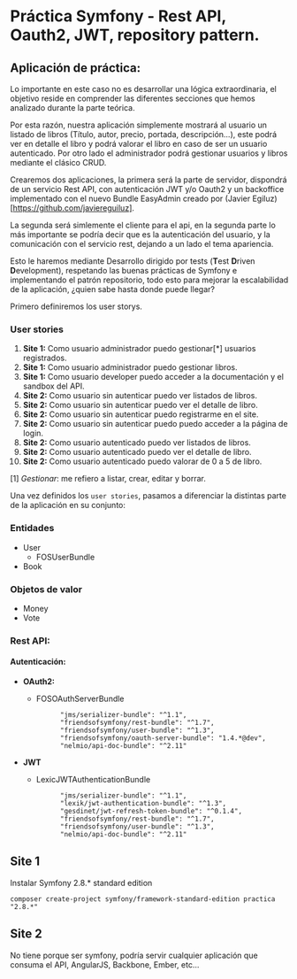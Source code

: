 Práctica Symfony - Rest API, Oauth2, JWT, repository pattern.
===============================================================


## Aplicación de práctica:

Lo importante en este caso no es desarrollar una lógica extraordinaria, el objetivo reside en comprender las diferentes secciones que hemos analizado durante la parte teórica.

Por esta razón, nuestra aplicación simplemente mostrará al usuario un listado de libros (Título, autor, precio, portada, descripción...), este podrá ver en detalle el libro y podrá valorar el libro en caso de ser un usuario autenticado. Por otro lado el administrador podrá gestionar usuarios y libros mediante el clásico CRUD.

Crearemos dos aplicaciones, la primera será la parte de servidor, dispondrá de un servicio Rest API, con autenticación JWT y/o Oauth2 y un backoffice implementado con el nuevo Bundle EasyAdmin creado por (Javier Egiluz)[https://github.com/javiereguiluz].

La segunda será simlemente el cliente para el api, en la segunda parte lo más importante se podría decir que es la autenticación del usuario, y la comunicación con el servicio rest, dejando a un lado el tema apariencia.

Esto le haremos mediante Desarrollo dirigido por tests (**T**est **D**riven **D**evelopment), respetando las buenas prácticas de Symfony e implementando el patrón repositorio, todo esto para mejorar la escalabilidad de la aplicación, ¿quien sabe hasta donde puede llegar?

Primero definiremos los user storys.

### User stories

1. **Site 1:** Como usuario administrador puedo gestionar[*] usuarios registrados.
1. **Site 1:** Como usuario administrador puedo gestionar libros.
1. **Site 1:** Como usuario developer puedo acceder a la documentación y el sandbox del API.
1. **Site 2:** Como usuario sin autenticar puedo ver listados de libros.
1. **Site 2:** Como usuario sin autenticar puedo ver el detalle de libro.
1. **Site 2:** Como usuario sin autenticar puedo registrarme en el site.
1. **Site 2:** Como usuario sin autenticar puedo puedo acceder a la página de login.
1. **Site 2:** Como usuario autenticado puedo ver listados de libros.
1. **Site 2:** Como usuario autenticado puedo ver el detalle de libro.
1. **Site 2:** Como usuario autenticado puedo valorar de 0 a 5 de libro.

[1] *Gestionar*: me refiero a listar, crear, editar y borrar. 

Una vez definidos los `user stories`, pasamos a diferenciar la distintas parte de la aplicación en su conjunto:

### Entidades

* User
    * FOSUserBundle
* Book

### Objetos de valor

* Money
* Vote

### Rest API:

#### Autenticación:

* **OAuth2:**
    * FOSOAuthServerBundle

                "jms/serializer-bundle": "^1.1",
                "friendsofsymfony/rest-bundle": "^1.7",
                "friendsofsymfony/user-bundle": "^1.3",
                "friendsofsymfony/oauth-server-bundle": "1.4.*@dev",
                "nelmio/api-doc-bundle": "^2.11"

* **JWT** 
    * LexicJWTAuthenticationBundle

                "jms/serializer-bundle": "^1.1",
                "lexik/jwt-authentication-bundle": "^1.3",
                "gesdinet/jwt-refresh-token-bundle": "^0.1.4",
                "friendsofsymfony/rest-bundle": "^1.7",
                "friendsofsymfony/user-bundle": "^1.3",
                "nelmio/api-doc-bundle": "^2.11"

## Site 1 

Instalar Symfony 2.8.* standard edition

    composer create-project symfony/framework-standard-edition practica "2.8.*"



## Site 2

No tiene porque ser symfony, podría servir cualquier aplicación que consuma el API, AngularJS, Backbone, Ember, etc...

